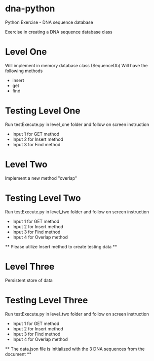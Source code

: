 # dna-python
Python Exercise - DNA sequence database

Exercise in creating a DNA sequence database class

# Level One
Will implement in memory database class (SequenceDb)
Will have the following methods
- insert
- get
- find

# Testing Level One
Run testExecute.py in level_one folder and follow on screen instruction
- Input 1 for GET method
- Input 2 for Insert method
- Input 3 for Find method

# Level Two
Implement a new method "overlap"

# Testing Level Two
Run testExecute.py in level_two folder and follow on screen instruction
- Input 1 for GET method
- Input 2 for Insert method
- Input 3 for Find method
- Input 4 for Overlap method

** Please utilize Insert method to create testing data **

# Level Three
Persistent store of data

# Testing Level Three
Run testExecute.py in level_two folder and follow on screen instruction
- Input 1 for GET method
- Input 2 for Insert method
- Input 3 for Find method
- Input 4 for Overlap method

** The data.json file is initialized with the 3 DNA sequences from the document **